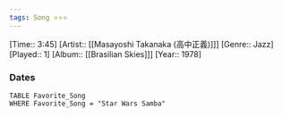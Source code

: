 ```yaml
---
tags: Song ⭐⭐⭐ 
---
```

[Time:: 3:45]
[Artist:: [[Masayoshi Takanaka (高中正義)]]]
[Genre:: Jazz]
[Played:: 1]
[Album:: [[Brasilian Skies]]]
[Year:: 1978]
### Dates
````dataview
TABLE Favorite_Song
WHERE Favorite_Song = "Star Wars Samba"
````